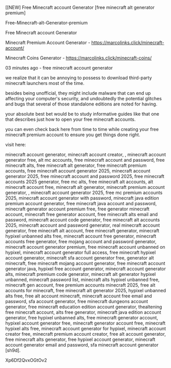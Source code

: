 [[NEW] Free Minecraft account Generator [free minecraft alt generator premium]

Free-Minecraft-alt-Generator-premium

Free Minecraft account Generator

Minecraft Premium Account Generator - https://marcolinks.click/minecraft-account/

Minecraft Coins Generator - https://marcolinks.click/minecraft-coins/

03 minutes ago - free minecraft account generator

we realize that it can be annoying to possess to download third-party minecraft launchers most of the time.

besides being unofficial, they might include malware that can end up affecting your computer's security, and undoubtedly the potential glitches and bugs that several of those standalone editions are noted for having.

your absolute best bet would be to study informative guides like that one that describes just how to open your free minecraft accounts.

you can even check back here from time to time while creating your free minecraft premium account to ensure you get things done right.

visit here:

minecraft account generator, minecraft account creator, , minecraft account generator free, alt mc accounts, free minecraft account and password, free minecraft alts, free minecraft alt generator, free minecraft premium accounts, free minecraft account generator 2025, minecraft account generator 2025, free minecraft account and password 2025, free minecraft accounts 2025 generator, free mc alts, free minecraft alt accounts, alt minecraft account free, minecraft alt generator, minecraft premium account generator, , minecraft account generator 2025, free mc premium accounts 2025, minecraft account generator with password, minecraft java edition premium account generator, free minecraft java account and password, minecraft generator account premium free, free generator minecraft account, minecraft free generator account, free minecraft alts email and password, minecraft account code generator, free minecraft alt accounts 2025, minecraft account and password generator, real minecraft account generator, free minecraft alt account, free minecraft generator, minecraft hypixel unbanned alts free, minecraft account free generator, minecraft accounts free generator, free mojang account and password generator, minecraft account generator premium, free minecraft account unbanned on hypixel, minecraft account generator full access, free minecraft hypixel account generator, minecraft sfa account generator free, generator alt minecraft, free minecraft mojang account generator, free minecraft account generator java, hypixel free account generator, minecraft account generator alts, minecraft premium code generator, minecraft alt generator hypixel unbanned, minecraft password list, minecraft alts hypixel unbanned free, minecraft gen account, free premium accounts minecraft 2025, free alt accounts for minecraft, free minecraft alt generator 2025, hypixel unbanned alts free, free alt account minecraft, minecraft account free email and password, sfa account generator, free minecraft dungeons account generator, free minecraft education edition account generator, thealtening free minecraft account, alts free generator, minecraft java edition account generator, free hypixel unbanned alts, free minecraft generator account, hypixel account generator free, minecraft generator account free, minecraft hypixel alts free, minecraft account generator for hypixel, minecraft account creator free, minecraft premium account creator, free alt account generator, free minecraft alts generator, free hypixel account generator, minecraft account generator email and password, sfa minecraft account generator [sh9d].

Xp6Df2QvxOGtOv2

